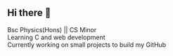## Hi there 👋

Bsc Physics(Hons) || CS Minor  
Learning C and web development  
Currently working on small projects to build my GitHub  

